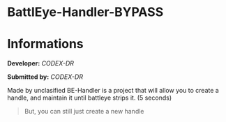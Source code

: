 # BattlEye-Handler-BYPASS

# Informations
**Developer:** *CODEX-DR*

**Submitted by:** *CODEX-DR*

Made by unclasified BE-Handler is a project that will allow you to create a handle, and maintain it until battleye strips it. (5 seconds)

> But, you can still just create a new handle
